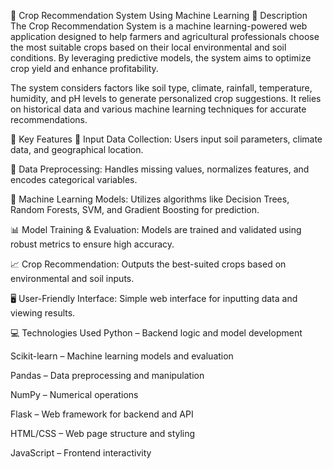 🌾 Crop Recommendation System Using Machine Learning
📝 Description
The Crop Recommendation System is a machine learning-powered web application designed to help farmers and agricultural professionals choose the most suitable crops based on their local environmental and soil conditions. By leveraging predictive models, the system aims to optimize crop yield and enhance profitability.

The system considers factors like soil type, climate, rainfall, temperature, humidity, and pH levels to generate personalized crop suggestions. It relies on historical data and various machine learning techniques for accurate recommendations.

🔑 Key Features
🌱 Input Data Collection: Users input soil parameters, climate data, and geographical location.

🧹 Data Preprocessing: Handles missing values, normalizes features, and encodes categorical variables.

🧠 Machine Learning Models: Utilizes algorithms like Decision Trees, Random Forests, SVM, and Gradient Boosting for prediction.

📊 Model Training & Evaluation: Models are trained and validated using robust metrics to ensure high accuracy.

📈 Crop Recommendation: Outputs the best-suited crops based on environmental and soil inputs.

🖥️ User-Friendly Interface: Simple web interface for inputting data and viewing results.

💻 Technologies Used
Python – Backend logic and model development

Scikit-learn – Machine learning models and evaluation

Pandas – Data preprocessing and manipulation

NumPy – Numerical operations

Flask – Web framework for backend and API

HTML/CSS – Web page structure and styling

JavaScript – Frontend interactivity


